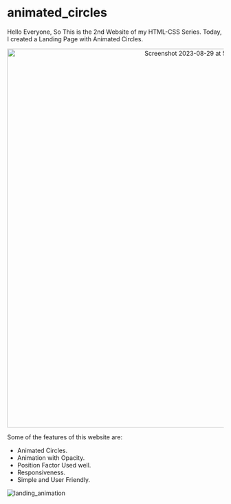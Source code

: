 # animated_circles

Hello Everyone, So This is the 2nd Website of my HTML-CSS Series. Today, I created a Landing Page with Animated Circles.

<p align="center">
<img width="880" alt="Screenshot 2023-08-29 at 5 56 27 PM" src="https://github.com/chiki012/animated_circles/assets/127822363/6bc14d2f-2f1d-4cd5-a999-a636ce78e2fd">
</p>

Some of the features of this website are:
- Animated Circles.
- Animation with Opacity.
- Position Factor Used well.
- Responsiveness.
- Simple and User Friendly.




![landing_animation](https://github.com/chiki012/animated_circles/assets/127822363/b612b909-ae56-40e7-9811-30cc3246efe0)
